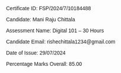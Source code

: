 <!DOCTYPE html>
<html lang="en">
<head>
  <meta charset="UTF-8">
  <meta name="viewport" content="width=device-width, initial-scale=1.0">
  <title>Certificate   
 Information</title>
  <style>
    body {
      margin: 0; /* Remove default margin from body */
      font-family: Arial, sans-serif; /* Optional: change font if needed */
    }

    p {
      margin-top: 0; /* Remove default margin from paragraphs */
    }
  </style>
</head>
<body>
  <p>Certificate ID: FSP/2024/7/10184488</p>
  <p>Candidate: Mani Raju Chittala</p>
  <p>Assessment Name: Digital 101 – 30 Hours</p>
  <p>Candidate Email: rishechittala1234@gmail.com</p>
  <p>Date of Issue: 29/07/2024</p>
  <p>Percentage Marks Overall: 85.00</p>
</body>
</html>

